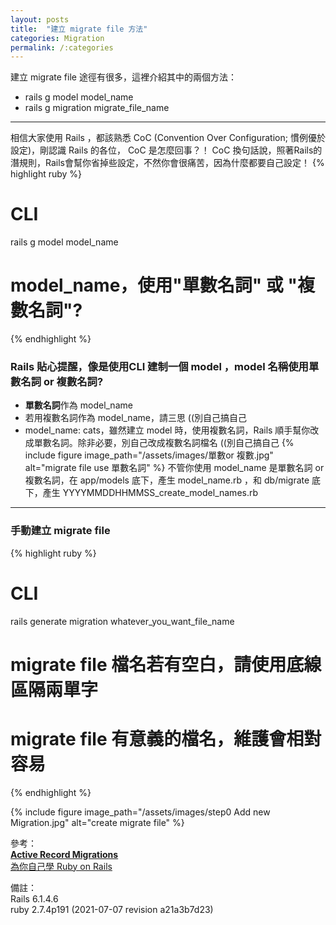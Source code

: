 ```yaml
---
layout: posts
title:  "建立 migrate file 方法"
categories: Migration
permalink: /:categories
---
```

建立 migrate file 途徑有很多，這裡介紹其中的兩個方法：

- rails g model model_name
- rails g migration migrate_file_name

***

相信大家使用 Rails ，都該熟悉 CoC (Convention Over Configuration; 慣例優於設定)，剛認識 Rails 的各位， CoC 是怎麼回事？！ CoC 換句話說，照著Rails的潛規則，Rails會幫你省掉些設定，不然你會很痛苦，因為什麼都要自己設定！
{% highlight ruby %}
# CLI
rails g model model_name
# model_name，使用"單數名詞" 或 "複數名詞"? 
{% endhighlight %}

### Rails 貼心提醒，像是使用CLI 建制一個 model ，model 名稱使用單數名詞 or 複數名詞?

- **單數名詞**作為 model_name
- 若用複數名詞作為 model_name，請三思 ((別自己搞自己
- model_name: cats，雖然建立 model 時，使用複數名詞，Rails 順手幫你改成單數名詞。除非必要，別自己改成複數名詞檔名  ((別自己搞自己
{% include figure image_path="/assets/images/單數or 複數.jpg" alt="migrate file use 單數名詞" %}
不管你使用 model_name 是單數名詞 or 複數名詞，在 app/models 底下，產生 model_name.rb ，和 db/migrate 底下，產生 YYYYMMDDHHMMSS_create_model_names.rb 

***

### 手動建立 migrate file
{% highlight ruby %}
# CLI
rails generate migration whatever_you_want_file_name
# migrate file 檔名若有空白，請使用底線區隔兩單字
# migrate file 有意義的檔名，維護會相對容易
{% endhighlight %}

{% include figure image_path="/assets/images/step0 Add new Migration.jpg" alt="create migrate file" %}

參考：<br>
**[Active Record Migrations](https://edgeguides.rubyonrails.org/active_record_migrations.html)**<br>
[為你自己學 Ruby on Rails](https://railsbook.tw/chapters/17-model-migration) 

備註：<br>
Rails 6.1.4.6 <br>
ruby 2.7.4p191 (2021-07-07 revision a21a3b7d23)